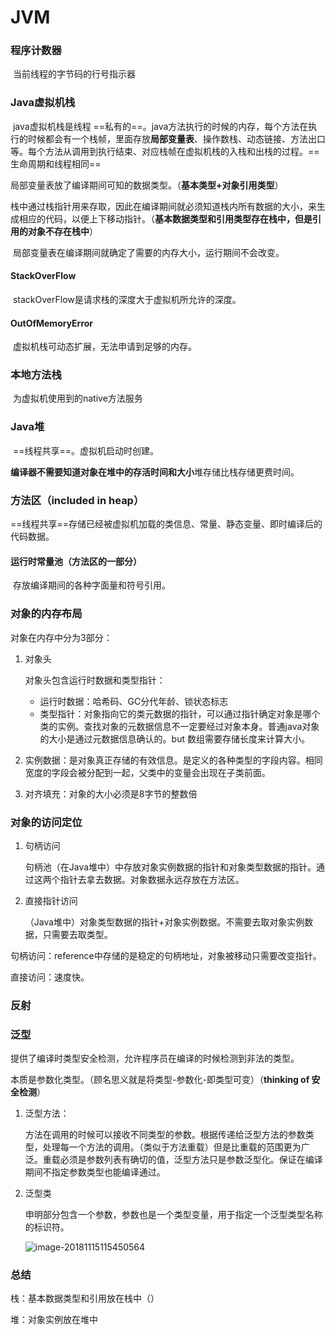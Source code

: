 # JVM

### 程序计数器

​	当前线程的字节码的行号指示器

### Java虚拟机栈

​	java虚拟机栈是线程 ==私有的==。java方法执行的时候的内存，每个方法在执行的时候都会有一个栈帧，里面存放**局部变量表**、操作数栈、动态链接、方法出口等。每个方法从调用到执行结束、对应栈帧在虚拟机栈的入栈和出栈的过程。==生命周期和线程相同==

​	局部变量表放了编译期间可知的数据类型。（**基本类型+对象引用类型**）

​	栈中通过栈指针用来存取，因此在编译期间就必须知道栈内所有数据的大小，来生成相应的代码，以便上下移动指针。（**基本数据类型和引用类型存在栈中，但是引用的对象不存在栈中**）

​	局部变量表在编译期间就确定了需要的内存大小，运行期间不会改变。

#### StackOverFlow

​	stackOverFlow是请求栈的深度大于虚拟机所允许的深度。

#### OutOfMemoryError

​	虚拟机栈可动态扩展，无法申请到足够的内存。

### 本地方法栈

​	为虚拟机使用到的native方法服务

### Java堆

​	==线程共享==。虚拟机启动时创建。

​	**编译器不需要知道对象在堆中的存活时间和大小**堆存储比栈存储更费时间。

### 方法区（included in heap）

​	==线程共享==存储已经被虚拟机加载的类信息、常量、静态变量、即时编译后的代码数据。

####  运行时常量池（方法区的一部分）

​	存放编译期间的各种字面量和符号引用。



### 对象的内存布局

对象在内存中分为3部分：

1. 对象头

   对象头包含运行时数据和类型指针：

   - 运行时数据：哈希码、GC分代年龄、锁状态标志
   - 类型指针：对象指向它的类元数据的指针，可以通过指针确定对象是哪个类的实例。查找对象的元数据信息不一定要经过对象本身。普通java对象的大小是通过元数据信息确认的。but 数组需要存储长度来计算大小。

2. 实例数据：是对象真正存储的有效信息。是定义的各种类型的字段内容。相同宽度的字段会被分配到一起，父类中的变量会出现在子类前面。

3. 对齐填充：对象的大小必须是8字节的整数倍

### 对象的访问定位

1. 句柄访问

   句柄池（在Java堆中）中存放对象实例数据的指针和对象类型数据的指针。通过这两个指针去拿去数据。对象数据永远存放在方法区。

2. 直接指针访问

   （Java堆中）对象类型数据的指针+对象实例数据。不需要去取对象实例数据，只需要去取类型。

句柄访问：reference中存储的是稳定的句柄地址，对象被移动只需要改变指针。

直接访问：速度快。

### 反射

### 泛型

提供了编译时类型安全检测，允许程序员在编译的时候检测到非法的类型。

本质是参数化类型。（顾名思义就是将类型-参数化-即类型可变）（**thinking of 安全检测**）

1. 泛型方法：

   方法在调用的时候可以接收不同类型的参数。根据传递给泛型方法的参数类型，处理每一个方法的调用。（类似于方法重载）但是比重载的范围更为广泛。重载必须是参数列表有确切的值，泛型方法只是参数泛型化。保证在编译期间不指定参数类型也能编译通过。

2. 泛型类

   申明部分包含一个参数，参数也是一个类型变量，用于指定一个泛型类型名称的标识符。 

   ![image-20181115115450564](/Users/haha/Documents/Learning/oborc.github.io/img/image-20181115115450564.png)

### 总结

栈：基本数据类型和引用放在栈中（）

堆：对象实例放在堆中